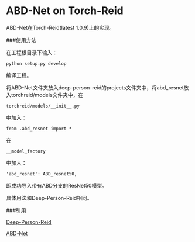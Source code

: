 # ABD-Net on Torch-Reid

ABD-Net在Torch-Reid(latest 1.0.9)上的实现。

###使用方法

在工程根目录下输入：

    python setup.py develop
    
编译工程。
    
将ABD-Net文件夹放入deep-person-reid的projects文件夹中，将abd_resnet放入torchreid/models文件夹中，在

    torchreid/models/__init__.py
    
中加入：

    from .abd_resnet import *

在

    __model_factory

中加入：

    'abd_resnet': ABD_resnet50,

即成功导入带有ABD分支的ResNet50模型。

具体用法和Deep-Person-Reid相同。

###引用

[Deep-Person-Reid](https://github.com/KaiyangZhou/deep-person-reid)

[ABD-Net](https://github.com/TAMU-VITA/ABD-Net)

